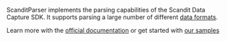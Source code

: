 ScanditParser implements the parsing capabilities of the Scandit Data Capture SDK. It supports parsing a large number of different [data formats](https://docs.scandit.com/data-capture-sdk/cordova/parser/formats.html).

Learn more with the [official documentation](https://docs.scandit.com/) or get started with [our samples](https://github.com/Scandit/datacapture-cordova-samples)
